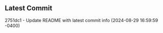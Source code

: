 
## Latest Commit
2751dc1 - Update README with latest commit info (2024-08-29 16:59:59 -0400) <Yunxi-Zhou>
